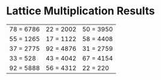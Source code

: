# Lattice Multiplication Results

|   |   |   |
|---|---|---|
| 78 = 6786 | 22 = 2002 | 50 = 3950 |
| 55 = 1265 | 17 = 1122 | 58 = 4408 |
| 37 = 2775 | 92 = 4876 | 31 = 2759 |
| 33 = 528 | 43 = 4042 | 67 = 4154 |
| 92 = 5888 | 56 = 4312 | 22 = 220 |
